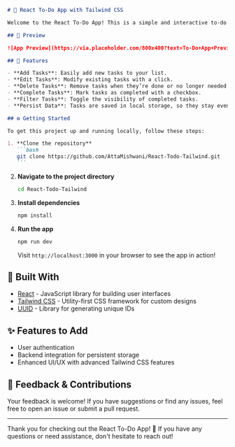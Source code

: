 ````markdown
# 📝 React To-Do App with Tailwind CSS

Welcome to the React To-Do App! This is a simple and interactive to-do list application built with React and styled using Tailwind CSS. Manage your tasks effectively with features like adding, editing, deleting, and toggling the visibility of completed tasks.

## 📸 Preview

![App Preview](https://via.placeholder.com/800x400?text=To-Do+App+Preview)

## 🚀 Features

- **Add Tasks**: Easily add new tasks to your list.
- **Edit Tasks**: Modify existing tasks with a click.
- **Delete Tasks**: Remove tasks when they’re done or no longer needed.
- **Complete Tasks**: Mark tasks as completed with a checkbox.
- **Filter Tasks**: Toggle the visibility of completed tasks.
- **Persist Data**: Tasks are saved in local storage, so they stay even after refreshing the page.

## ⚙️ Getting Started

To get this project up and running locally, follow these steps:

1. **Clone the repository**
   ```bash
   git clone https://github.com/AttaMishwani/React-Todo-Tailwind.git
   ```
````

2. **Navigate to the project directory**

   ```bash
   cd React-Todo-Tailwind
   ```

3. **Install dependencies**

   ```bash
   npm install
   ```

4. **Run the app**

   ```bash
   npm run dev
   ```

   Visit `http://localhost:3000` in your browser to see the app in action!

## 🔧 Built With

- [React](https://reactjs.org/) - JavaScript library for building user interfaces
- [Tailwind CSS](https://tailwindcss.com/) - Utility-first CSS framework for custom designs
- [UUID](https://www.npmjs.com/package/uuid) - Library for generating unique IDs

## ✨ Features to Add

- User authentication
- Backend integration for persistent storage
- Enhanced UI/UX with advanced Tailwind CSS features

## 💬 Feedback & Contributions

Your feedback is welcome! If you have suggestions or find any issues, feel free to open an issue or submit a pull request.

---

Thank you for checking out the React To-Do App! 🎉 If you have any questions or need assistance, don't hesitate to reach out!
